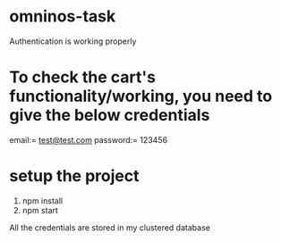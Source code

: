 # omninos-task
Authentication is working properly

# To check the cart's functionality/working, you need to give the below credentials
email:= test@test.com
password:= 123456

# setup the project
1. npm install
2. npm start

All the credentials are stored in my clustered database
